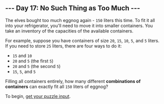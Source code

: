 ## --- Day 17: No Such Thing as Too Much ---

The elves bought too much eggnog again - `150` liters this time. To fit it all
into your refrigerator, you'll need to move it into smaller containers. You
take an inventory of the capacities of the available containers.

For example, suppose you have containers of size `20`, `15`, `10`, `5`, and `5`
liters. If you need to store `25` liters, there are four ways to do it:

* `15` and `10`
* `20` and `5` (the first `5`)
* `20` and `5` (the second `5`)
* `15`, `5`, and `5`

Filling all containers entirely, how many different
**combinations of containers** can exactly fit all `150` liters of eggnog?

To begin, [get your puzzle input](input.txt).
